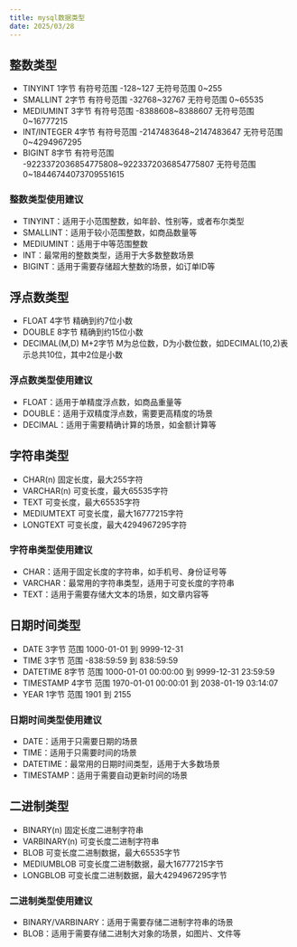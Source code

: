 ```yaml
---
title: mysql数据类型
date: 2025/03/28
---
```


## 整数类型
- TINYINT 1字节 有符号范围 -128~127 无符号范围 0~255
- SMALLINT 2字节 有符号范围 -32768~32767 无符号范围 0~65535
- MEDIUMINT 3字节 有符号范围 -8388608~8388607 无符号范围 0~16777215
- INT/INTEGER 4字节 有符号范围 -2147483648~2147483647 无符号范围 0~4294967295
- BIGINT 8字节 有符号范围 -9223372036854775808~9223372036854775807 无符号范围 0~18446744073709551615

### 整数类型使用建议
- TINYINT：适用于小范围整数，如年龄、性别等，或者布尔类型
- SMALLINT：适用于较小范围整数，如商品数量等
- MEDIUMINT：适用于中等范围整数
- INT：最常用的整数类型，适用于大多数整数场景
- BIGINT：适用于需要存储超大整数的场景，如订单ID等

## 浮点数类型
- FLOAT 4字节 精确到约7位小数
- DOUBLE 8字节 精确到约15位小数
- DECIMAL(M,D) M+2字节 M为总位数，D为小数位数，如DECIMAL(10,2)表示总共10位，其中2位是小数

### 浮点数类型使用建议
- FLOAT：适用于单精度浮点数，如商品重量等
- DOUBLE：适用于双精度浮点数，需要更高精度的场景
- DECIMAL：适用于需要精确计算的场景，如金额计算等

## 字符串类型
- CHAR(n) 固定长度，最大255字符
- VARCHAR(n) 可变长度，最大65535字符
- TEXT 可变长度，最大65535字符
- MEDIUMTEXT 可变长度，最大16777215字符
- LONGTEXT 可变长度，最大4294967295字符

### 字符串类型使用建议
- CHAR：适用于固定长度的字符串，如手机号、身份证号等
- VARCHAR：最常用的字符串类型，适用于可变长度的字符串
- TEXT：适用于需要存储大文本的场景，如文章内容等

## 日期时间类型
- DATE 3字节 范围 1000-01-01 到 9999-12-31
- TIME 3字节 范围 -838:59:59 到 838:59:59
- DATETIME 8字节 范围 1000-01-01 00:00:00 到 9999-12-31 23:59:59
- TIMESTAMP 4字节 范围 1970-01-01 00:00:01 到 2038-01-19 03:14:07
- YEAR 1字节 范围 1901 到 2155

### 日期时间类型使用建议
- DATE：适用于只需要日期的场景
- TIME：适用于只需要时间的场景
- DATETIME：最常用的日期时间类型，适用于大多数场景
- TIMESTAMP：适用于需要自动更新时间的场景

## 二进制类型
- BINARY(n) 固定长度二进制字符串
- VARBINARY(n) 可变长度二进制字符串
- BLOB 可变长度二进制数据，最大65535字节
- MEDIUMBLOB 可变长度二进制数据，最大16777215字节
- LONGBLOB 可变长度二进制数据，最大4294967295字节

### 二进制类型使用建议
- BINARY/VARBINARY：适用于需要存储二进制字符串的场景
- BLOB：适用于需要存储二进制大对象的场景，如图片、文件等